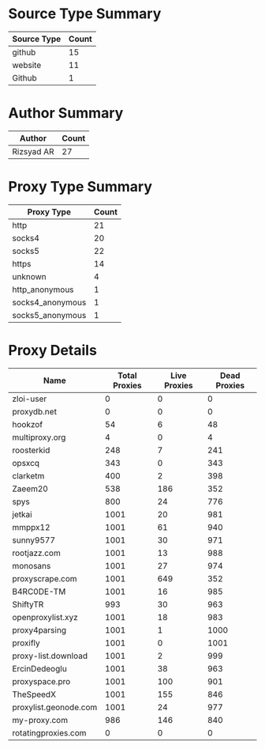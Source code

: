 # Source Type Summary

| Source Type | Count |
|-------------|-------|
| github | 15 |
| website | 11 |
| Github | 1 |


# Author Summary

| Author | Count |
|--------|-------|
| Rizsyad AR | 27 |


# Proxy Type Summary

| Proxy Type | Count |
|------------|-------|
| http | 21 |
| socks4 | 20 |
| socks5 | 22 |
| https | 14 |
| unknown | 4 |
| http_anonymous | 1 |
| socks4_anonymous | 1 |
| socks5_anonymous | 1 |


# Proxy Details

| Name | Total Proxies | Live Proxies | Dead Proxies |
|------|---------------|--------------|---------------|
| zloi-user | 0 | 0 | 0 |
| proxydb.net | 0 | 0 | 0 |
| hookzof | 54 | 6 | 48 |
| multiproxy.org | 4 | 0 | 4 |
| roosterkid | 248 | 7 | 241 |
| opsxcq | 343 | 0 | 343 |
| clarketm | 400 | 2 | 398 |
| Zaeem20 | 538 | 186 | 352 |
| spys | 800 | 24 | 776 |
| jetkai | 1001 | 20 | 981 |
| mmppx12 | 1001 | 61 | 940 |
| sunny9577 | 1001 | 30 | 971 |
| rootjazz.com | 1001 | 13 | 988 |
| monosans | 1001 | 27 | 974 |
| proxyscrape.com | 1001 | 649 | 352 |
| B4RC0DE-TM | 1001 | 16 | 985 |
| ShiftyTR | 993 | 30 | 963 |
| openproxylist.xyz | 1001 | 18 | 983 |
| proxy4parsing | 1001 | 1 | 1000 |
| proxifly | 1001 | 0 | 1001 |
| proxy-list.download | 1001 | 2 | 999 |
| ErcinDedeoglu | 1001 | 38 | 963 |
| proxyspace.pro | 1001 | 100 | 901 |
| TheSpeedX | 1001 | 155 | 846 |
| proxylist.geonode.com | 1001 | 24 | 977 |
| my-proxy.com | 986 | 146 | 840 |
| rotatingproxies.com | 0 | 0 | 0 |
